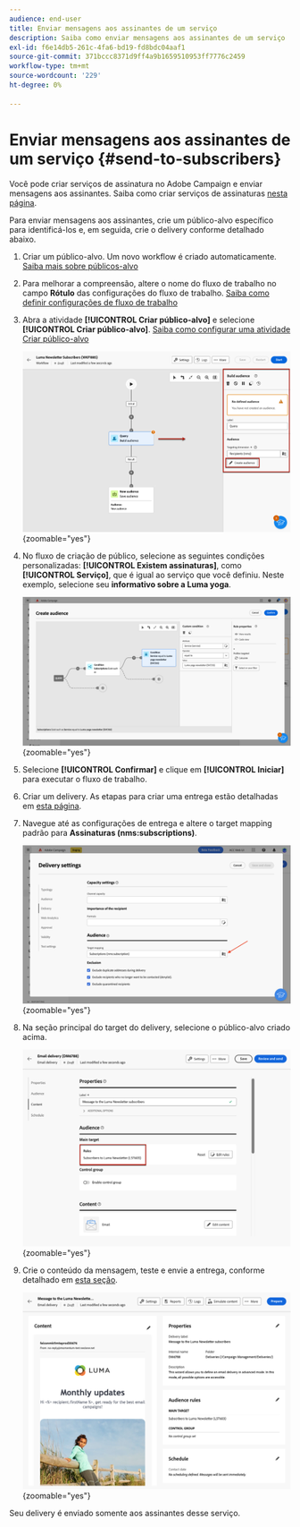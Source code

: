 ```yaml
---
audience: end-user
title: Enviar mensagens aos assinantes de um serviço
description: Saiba como enviar mensagens aos assinantes de um serviço
exl-id: f6e14db5-261c-4fa6-bd19-fd8bdc04aaf1
source-git-commit: 371bccc8371d9ff4a9b1659510953ff7776c2459
workflow-type: tm+mt
source-wordcount: '229'
ht-degree: 0%

---
```


# Enviar mensagens aos assinantes de um serviço {#send-to-subscribers}

Você pode criar serviços de assinatura no Adobe Campaign e enviar mensagens aos assinantes. Saiba como criar serviços de assinaturas [nesta página](../audience//manage-services.md#create-service).

Para enviar mensagens aos assinantes, crie um público-alvo específico para identificá-los e, em seguida, crie o delivery conforme detalhado abaixo.

1. Criar um público-alvo. Um novo workflow é criado automaticamente. [Saiba mais sobre públicos-alvo](../audience/create-audience.md)

1. Para melhorar a compreensão, altere o nome do fluxo de trabalho no campo **Rótulo** das configurações do fluxo de trabalho. [Saiba como definir configurações de fluxo de trabalho](../workflows/workflow-settings.md)

1. Abra a atividade **[!UICONTROL Criar público-alvo]** e selecione **[!UICONTROL Criar público-alvo]**. [Saiba como configurar uma atividade Criar público-alvo](../workflows/activities/build-audience.md)

   ![](assets/service-create-audience.png){zoomable="yes"}

1. No fluxo de criação de público, selecione as seguintes condições personalizadas: **[!UICONTROL Existem assinaturas]**, como **[!UICONTROL Serviço]**, que é igual ao serviço que você definiu. Neste exemplo, selecione seu **informativo sobre a Luma yoga**.

   ![](assets/service-audience-subscribers.png){zoomable="yes"}

1. Selecione **[!UICONTROL Confirmar]** e clique em **[!UICONTROL Iniciar]** para executar o fluxo de trabalho.

1. Criar um delivery. As etapas para criar uma entrega estão detalhadas em [esta página](../msg/gs-messages.md#create-delivery).
1. Navegue até as configurações de entrega e altere o target mapping padrão para **Assinaturas (nms:subscriptions)**.

   ![](assets/service-delivery-change-mapping.png){zoomable="yes"}

1. Na seção principal do target do delivery, selecione o público-alvo criado acima.

   ![](assets/service-delivery-targeting-subscribers.png){zoomable="yes"}

1. Crie o conteúdo da mensagem, teste e envie a entrega, conforme detalhado em [esta seção](../preview-test/preview-test.md).

   ![](assets/service-delivery-ready.png){zoomable="yes"}

Seu delivery é enviado somente aos assinantes desse serviço.

